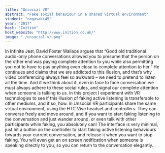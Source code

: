 ```yaml
---
title: "Unsocial VR"
abstract: "Fake social behaviour in a shared virtual environment"
student: "nagasaki45"
year: "2017"
host: "Inition"
host_website: "http://www.inition.co.uk/"
image: "./unsocial-vr.png"
---
```

In Infinite Jest, David Foster Wallace argues that “Good old traditional audio-only phone conversations allowed you to presume that the person on the other end was paying complete attention to you while also permitting you not to have to pay anything even close to complete attention to her.” He continues and claims that we are addicted to this illusion, and that’s why video conferencing always feel so awkward – we need to pretend to listen all the time. And if we think about it, even in face to face conversation we must always adhere to these social rules, and signal our complete attention when someone is talking to us.
In this project I experiment with VR technologies to see if this illusion of faking active listening is transferable to other mediums, and if so, how. In Unsocial VR participants share the same virtual environment, using the HTC Vive headset and controllers. They can converse freely and move around, and if you want to start faking listening to the conversation and just wander around, or even talk with other participants while faking, you absolutely can! The interface is very minimal, just hit a button on the controller to start faking active listening behaviours towards your current conversation, and release it when you want to stop faking. You will even get an on screen notification when someone is speaking directly to you, so you can return to the conversation elegantly.